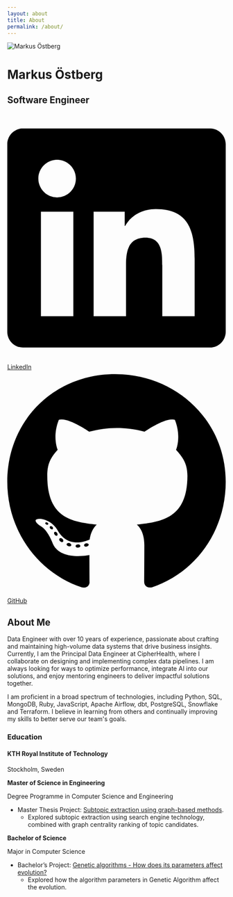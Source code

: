 ```yaml
---
layout: about
title: About
permalink: /about/
---
```


<div class="jumbotron">
    <img src="{{site.url}}/assets/me.jpeg" alt="Markus Östberg" class="profile-image">
    <h1>Markus Östberg</h1>
    <h2>Software Engineer</h2>
    <div class="social">
      <a href="http://www.linkedin.com/in/markusos">
        <svg xmlns="http://www.w3.org/2000/svg" class="icon" aria-hidden="true" focusable="false" viewBox="0 0 448 512">
          <!--!Font Awesome Free 6.7.2 by @fontawesome - https://fontawesome.com License - https://fontawesome.com/license/free Copyright 2025 Fonticons, Inc.-->
          <path d="M416 32H31.9C14.3 32 0 46.5 0 64.3v383.4C0 465.5 14.3 480 31.9 480H416c17.6 0 32-14.5 32-32.3V64.3c0-17.8-14.4-32.3-32-32.3zM135.4 416H69V202.2h66.5V416zm-33.2-243c-21.3 0-38.5-17.3-38.5-38.5S80.9 96 102.2 96c21.2 0 38.5 17.3 38.5 38.5 0 21.3-17.2 38.5-38.5 38.5zm282.1 243h-66.4V312c0-24.8-.5-56.7-34.5-56.7-34.6 0-39.9 27-39.9 54.9V416h-66.4V202.2h63.7v29.2h.9c8.9-16.8 30.6-34.5 62.9-34.5 67.2 0 79.7 44.3 79.7 101.9V416z"/>
        </svg>
        <span>LinkedIn</span>
      </a>
    </div>
    <div class="social">
      <a href="https://github.com/markusos">
        <svg xmlns="http://www.w3.org/2000/svg" class="icon" aria-hidden="true" focusable="false" viewBox="0 0 496 512">
          <!--!Font Awesome Free 6.7.2 by @fontawesome - https://fontawesome.com License - https://fontawesome.com/license/free Copyright 2025 Fonticons, Inc.-->
          <path d="M165.9 397.4c0 2-2.3 3.6-5.2 3.6-3.3 .3-5.6-1.3-5.6-3.6 0-2 2.3-3.6 5.2-3.6 3-.3 5.6 1.3 5.6 3.6zm-31.1-4.5c-.7 2 1.3 4.3 4.3 4.9 2.6 1 5.6 0 6.2-2s-1.3-4.3-4.3-5.2c-2.6-.7-5.5 .3-6.2 2.3zm44.2-1.7c-2.9 .7-4.9 2.6-4.6 4.9 .3 2 2.9 3.3 5.9 2.6 2.9-.7 4.9-2.6 4.6-4.6-.3-1.9-3-3.2-5.9-2.9zM244.8 8C106.1 8 0 113.3 0 252c0 110.9 69.8 205.8 169.5 239.2 12.8 2.3 17.3-5.6 17.3-12.1 0-6.2-.3-40.4-.3-61.4 0 0-70 15-84.7-29.8 0 0-11.4-29.1-27.8-36.6 0 0-22.9-15.7 1.6-15.4 0 0 24.9 2 38.6 25.8 21.9 38.6 58.6 27.5 72.9 20.9 2.3-16 8.8-27.1 16-33.7-55.9-6.2-112.3-14.3-112.3-110.5 0-27.5 7.6-41.3 23.6-58.9-2.6-6.5-11.1-33.3 2.6-67.9 20.9-6.5 69 27 69 27 20-5.6 41.5-8.5 62.8-8.5s42.8 2.9 62.8 8.5c0 0 48.1-33.6 69-27 13.7 34.7 5.2 61.4 2.6 67.9 16 17.7 25.8 31.5 25.8 58.9 0 96.5-58.9 104.2-114.8 110.5 9.2 7.9 17 22.9 17 46.4 0 33.7-.3 75.4-.3 83.6 0 6.5 4.6 14.4 17.3 12.1C428.2 457.8 496 362.9 496 252 496 113.3 383.5 8 244.8 8zM97.2 352.9c-1.3 1-1 3.3 .7 5.2 1.6 1.6 3.9 2.3 5.2 1 1.3-1 1-3.3-.7-5.2-1.6-1.6-3.9-2.3-5.2-1zm-10.8-8.1c-.7 1.3 .3 2.9 2.3 3.9 1.6 1 3.6 .7 4.3-.7 .7-1.3-.3-2.9-2.3-3.9-2-.6-3.6-.3-4.3 .7zm32.4 35.6c-1.6 1.3-1 4.3 1.3 6.2 2.3 2.3 5.2 2.6 6.5 1 1.3-1.3 .7-4.3-1.3-6.2-2.2-2.3-5.2-2.6-6.5-1zm-11.4-14.7c-1.6 1-1.6 3.6 0 5.9 1.6 2.3 4.3 3.3 5.6 2.3 1.6-1.3 1.6-3.9 0-6.2-1.4-2.3-4-3.3-5.6-2z"/>
        </svg>
        <span>GitHub</span>
      </a>
    </div>
</div>

## About Me

Data Engineer with over 10 years of experience, passionate about crafting and maintaining high-volume data systems that drive business insights. Currently, I am the Principal Data Engineer at CipherHealth, where I collaborate on designing and implementing complex data pipelines. I am always looking for ways to optimize performance, integrate AI into our solutions, and enjoy mentoring engineers to deliver impactful solutions together.

I am proficient in a broad spectrum of technologies, including Python, SQL, MongoDB, Ruby, JavaScript, Apache Airflow, dbt, PostgreSQL, Snowflake and Terraform. I believe in learning from others and continually improving my skills to better serve our team's goals.

### Education

#### KTH Royal Institute of Technology

Stockholm, Sweden

**Master of Science in Engineering**

Degree Programme in Computer Science and Engineering

- Master Thesis Project: [Subtopic extraction using graph-based methods](https://urn.kb.se/resolve?urn=urn:nbn:se:kth:diva-355112).
  - Explored subtopic extraction using search engine technology, combined with graph centrality ranking of topic candidates.

**Bachelor of Science**

Major in Computer Science

- Bachelor’s Project: [Genetic algorithms - How does its parameters affect evolution?](https://urn.kb.se/resolve?urn=urn:nbn:se:kth:diva-130859)
  - Explored how the algorithm parameters in Genetic Algorithm affect the evolution.

